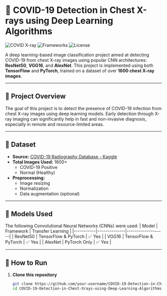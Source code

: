 # 🧠 COVID-19 Detection in Chest X-rays using Deep Learning Algorithms

![COVID X-ray](https://img.shields.io/badge/DeepLearning-CNN-blue) ![Frameworks](https://img.shields.io/badge/Frameworks-TensorFlow%20%7C%20PyTorch-red) ![License](https://img.shields.io/badge/License-MIT-green)

A deep learning-based image classification project aimed at detecting COVID-19 from chest X-ray images using popular CNN architectures: **ResNet50**, **VGG16**, and **AlexNet**. This project is implemented using both **TensorFlow** and **PyTorch**, trained on a dataset of over **1600 chest X-ray images**.


---

## 📌 Project Overview

The goal of this project is to detect the presence of COVID-19 infection from chest X-ray images using deep learning models. Early detection through X-ray imaging can significantly help in fast and non-invasive diagnosis, especially in remote and resource-limited areas.

---

## 📂 Dataset

- **Source:** [COVID-19 Radiography Database - Kaggle](https://www.kaggle.com/datasets/tawsifurrahman/covid19-radiography-database)
- **Total Images Used:** 1600+
  - COVID-19 Positive
  - Normal (Healthy)
- **Preprocessing:**
  - Image resizing
  - Normalization
  - Data augmentation (optional)

---

## 🧠 Models Used

The following Convolutional Neural Networks (CNNs) were used:
| Model     | Framework    | Transfer Learning |
|-----------|--------------|-------------------|
| ResNet50  | TensorFlow & PyTorch | ✅ Yes          |
| VGG16     | TensorFlow & PyTorch | ✅ Yes          |
| AlexNet   | PyTorch Only | ✅ Yes             |

---

## 🚀 How to Run

1. **Clone this repository**
   ```bash
   git clone https://github.com/your-username/COVID-19-Detection-in-Chest-Xrays-using-Deep-Learning-Algorithms.git
   cd COVID-19-Detection-in-Chest-Xrays-using-Deep-Learning-Algorithms
